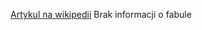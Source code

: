 [Artykul na wikipedii](https://pl.wikipedia.org/wiki/Skazani_na_Shawshank_(film))
Brak informacji o fabule